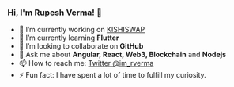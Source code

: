 ### Hi, I'm Rupesh Verma!  👋
- 🔭 I’m currently working on [KISHISWAP](http://52.204.95.86/)
- 🌱 I’m currently learning **Flutter**
- 👯 I’m looking to collaborate on **GitHub**
- 💬 Ask me about **Angular, React, Web3, Blockchain** and **Nodejs**
- 📫 How to reach me: [Twitter @im_rverma](https://twitter.com/im_rverma) 
- ⚡ Fun fact: I have  spent a lot of time to fulfill my curiosity.
